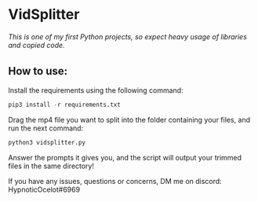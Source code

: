 # VidSplitter
###### This is one of my first Python projects, so expect heavy usage of libraries and copied code.



## How to use:
Install the requirements using the following command:

```python
pip3 install -r requirements.txt
```

Drag the mp4 file you want to split into the folder containing your files, and run the next command:

```python
python3 vidsplitter.py
```
Answer the prompts it gives you, and the script will output your trimmed files in the same directory!


If you have any issues, questions or concerns, DM me on discord: HypnoticOcelot#6969
